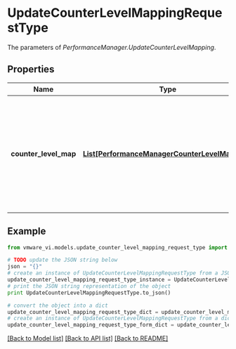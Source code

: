 # UpdateCounterLevelMappingRequestType

The parameters of *PerformanceManager.UpdateCounterLevelMapping*. 

## Properties
Name | Type | Description | Notes
------------ | ------------- | ------------- | -------------
**counter_level_map** | [**List[PerformanceManagerCounterLevelMapping]**](PerformanceManagerCounterLevelMapping.md) | An array of *PerformanceManagerCounterLevelMapping* objects. The levels for the counters passed in are changed to the passed in values. If the optional aggregateLevel field is left unset then only the perDeviceLevel is configured. If the optional perDeviceLevel is left unset then only the aggregateLevel is configured. If there are multiple entries in the passed in array for the same counterId being updated then the last entry containing the counterId takes effect.  ***Since:*** vSphere API 4.1  | 

## Example

```python
from vmware_vi.models.update_counter_level_mapping_request_type import UpdateCounterLevelMappingRequestType

# TODO update the JSON string below
json = "{}"
# create an instance of UpdateCounterLevelMappingRequestType from a JSON string
update_counter_level_mapping_request_type_instance = UpdateCounterLevelMappingRequestType.from_json(json)
# print the JSON string representation of the object
print UpdateCounterLevelMappingRequestType.to_json()

# convert the object into a dict
update_counter_level_mapping_request_type_dict = update_counter_level_mapping_request_type_instance.to_dict()
# create an instance of UpdateCounterLevelMappingRequestType from a dict
update_counter_level_mapping_request_type_form_dict = update_counter_level_mapping_request_type.from_dict(update_counter_level_mapping_request_type_dict)
```
[[Back to Model list]](../README.md#documentation-for-models) [[Back to API list]](../README.md#documentation-for-api-endpoints) [[Back to README]](../README.md)


